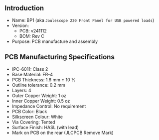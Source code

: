 ## Introduction

- Name: BP1 (aka `Joulescope 220 Front Panel for USB powered loads`)
- Version:
	- PCB: v241112
	- BOM: Rev C
- Purpose: PCB manufacture and assembly

## PCB Manufacturing Specifications

- IPC-6011: Class 2
- Base Material: FR-4
- PCB Thickness: 1.6 mm ± 10 %
- Outline tolerance: 0.2 mm
- Layers: 4
- Outer Copper Weight: 1 oz
- Inner Copper Weight: 0.5 oz
- Impedance Control: No requirement
- PCB Color: Black
- Silkscreen Colour: White
- Via Covering: Tented
- Surface Finish: HASL (with lead)
- Mark on PCB on the rear (JLCPCB Remove Mark)
